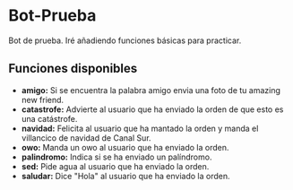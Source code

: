# Bot-Prueba

Bot de prueba. Iré añadiendo funciones básicas para practicar.

## Funciones disponibles

- **amigo:** Si se encuentra la palabra amigo envia una foto de tu amazing new friend.
- **catastrofe:** Advierte al usuario que ha enviado la orden de que esto es una catástrofe.
- **navidad:** Felicita al usuario que ha mantado la orden y manda el villancico de navidad de Canal Sur.
- **owo:** Manda un owo al usuario que ha enviado la orden.
- **palindromo:** Indica si se ha enviado un palíndromo.
- **sed:** Pide agua al usuario que ha enviado la orden.
- **saludar:** Dice "Hola" al usuario que ha enviado la orden.
